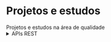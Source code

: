 <h1>Projetos e estudos</h1>
  Projetos e estudos na área de qualidade 
  
  <details>
   
  <summary>
    <a>APIs REST</a>
  </summary>

  <a name="APIs REST"></a>
  
  - [Conceitos de APIs REST](https://github.com/andressabessa/Introdu--o-a-APIs-REST)
<details>

<details>
  <summary>
    <a>Fundamentos de teste</a>
  </summary>

  <a name="Fundamentos de teste"></a>
  
  - [Níveis de teste](https://github.com/andressabessa/niveis_de_teste)
</details>

